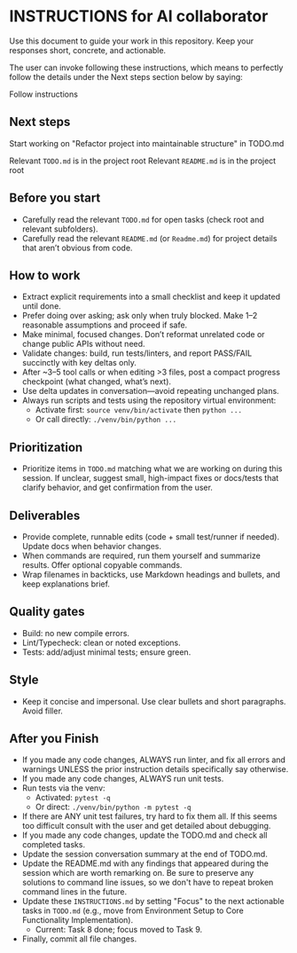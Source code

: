 # INSTRUCTIONS for AI collaborator

Use this document to guide your work in this repository. Keep your responses short, concrete, and actionable.

The user can invoke following these instructions, which means to perfectly follow the details under the Next steps section below by saying: 

Follow instructions

## Next steps

Start working on "Refactor project into maintainable structure" in TODO.md

Relevant `TODO.md` is in the project root
Relevant `README.md` is in the project root

## Before you start
- Carefully read the relevant `TODO.md` for open tasks (check root and relevant subfolders).
- Carefully read the relevant `README.md` (or `Readme.md`) for project details that aren’t obvious from code.

## How to work
- Extract explicit requirements into a small checklist and keep it updated until done.
- Prefer doing over asking; ask only when truly blocked. Make 1–2 reasonable assumptions and proceed if safe.
- Make minimal, focused changes. Don’t reformat unrelated code or change public APIs without need.
- Validate changes: build, run tests/linters, and report PASS/FAIL succinctly with key deltas only.
- After ~3–5 tool calls or when editing >3 files, post a compact progress checkpoint (what changed, what’s next).
- Use delta updates in conversation—avoid repeating unchanged plans.
- Always run scripts and tests using the repository virtual environment:
	- Activate first: `source venv/bin/activate` then `python ...`
	- Or call directly: `./venv/bin/python ...`

## Prioritization
- Prioritize items in `TODO.md` matching what we are working on during this session. If unclear, suggest small, high-impact fixes or docs/tests that clarify behavior, and get confirmation from the user. 

## Deliverables
- Provide complete, runnable edits (code + small test/runner if needed). Update docs when behavior changes.
- When commands are required, run them yourself and summarize results. Offer optional copyable commands.
- Wrap filenames in backticks, use Markdown headings and bullets, and keep explanations brief.

## Quality gates
- Build: no new compile errors.
- Lint/Typecheck: clean or noted exceptions.
- Tests: add/adjust minimal tests; ensure green.

## Style
- Keep it concise and impersonal. Use clear bullets and short paragraphs. Avoid filler.

## After you Finish

- If you made any code changes, ALWAYS run linter, and fix all errors and warnings UNLESS the prior instruction details specifically say otherwise.
- If you made any code changes, ALWAYS run unit tests.
- Run tests via the venv:
	- Activated: `pytest -q`
	- Or direct: `./venv/bin/python -m pytest -q`
- If there are ANY unit test failures, try hard to fix them all. If this seems too difficult consult with the user and get detailed about debugging.
- If you made any code changes, update the TODO.md and check all completed tasks.
- Update the session conversation summary at the end of TODO.md.
- Update the README.md with any findings that appeared during the session which are worth remarking on.  Be sure to preserve any solutions to command line issues, so we don't have to repeat broken command lines in the future.
- Update these `INSTRUCTIONS.md` by setting "Focus" to the next actionable tasks in `TODO.md` (e.g., move from Environment Setup to Core Functionality Implementation).
	- Current: Task 8 done; focus moved to Task 9.
- Finally, commit all file changes.
